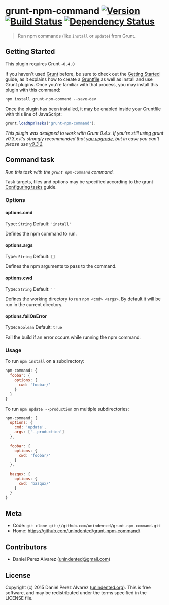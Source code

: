 # grunt-npm-command [![Version](https://img.shields.io/npm/v/grunt-npm-command.svg)](https://www.npmjs.com/package/grunt-npm-command) [![Build Status](https://img.shields.io/travis/unindented/grunt-npm-command.svg)](http://travis-ci.org/unindented/grunt-npm-command) [![Dependency Status](https://img.shields.io/gemnasium/unindented/grunt-npm-command.svg)](https://gemnasium.com/unindented/grunt-npm-command)

> Run npm commands (like `install` or `update`) from Grunt.


## Getting Started

This plugin requires Grunt `~0.4.0`

If you haven't used [Grunt](http://gruntjs.com/) before, be sure to check out the [Getting Started](http://gruntjs.com/getting-started) guide, as it explains how to create a [Gruntfile](http://gruntjs.com/sample-gruntfile) as well as install and use Grunt plugins. Once you're familiar with that process, you may install this plugin with this command:

```shell
npm install grunt-npm-command --save-dev
```

Once the plugin has been installed, it may be enabled inside your Gruntfile with this line of JavaScript:

```js
grunt.loadNpmTasks('grunt-npm-command');
```

*This plugin was designed to work with Grunt 0.4.x. If you're still using grunt v0.3.x it's strongly recommended that [you upgrade](http://gruntjs.com/upgrading-from-0.3-to-0.4), but in case you can't please use [v0.3.2](https://github.com/gruntjs/grunt-contrib-copy/tree/grunt-0.3-stable).*


## Command task

_Run this task with the `grunt npm-command` command._

Task targets, files and options may be specified according to the grunt [Configuring tasks](http://gruntjs.com/configuring-tasks) guide.

### Options

#### options.cmd
Type: `String`
Default: `'install'`

Defines the npm command to run.

#### options.args
Type: `String`
Default: `[]`

Defines the npm arguments to pass to the command.

#### options.cwd
Type: `String`
Default: `''`

Defines the working directory to run `npm <cmd> <args>`. By default it will be run in the current directory.

#### options.failOnError
Type: `Boolean`
Default: `true`

Fail the build if an error occurs while running the npm command.

### Usage

To run `npm install` on a subdirectory:

```js
npm-command: {
  foobar: {
    options: {
      cwd: 'foobar/'
    }
  }
}
```

To run `npm update --production` on multiple subdirectories:

```js
npm-command: {
  options: {
    cmd: 'update',
    args: ['--production']
  },

  foobar: {
    options: {
      cwd: 'foobar/'
    }
  },

  bazqux: {
    options: {
      cwd: 'bazqux/'
    }
  }
}
```


## Meta

* Code: `git clone git://github.com/unindented/grunt-npm-command.git`
* Home: <https://github.com/unindented/grunt-npm-command/>


## Contributors

* Daniel Perez Alvarez ([unindented@gmail.com](mailto:unindented@gmail.com))


## License

Copyright (c) 2015 Daniel Perez Alvarez ([unindented.org](https://unindented.org/)). This is free software, and may be redistributed under the terms specified in the LICENSE file.
